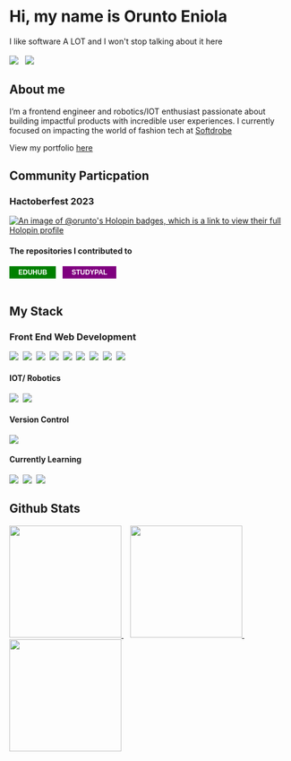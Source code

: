 # Hi, my name is Orunto Eniola
I like software A LOT and I won't stop talking about it here
\
\
[<img src='https://img.shields.io/badge/LinkedIn-0077B5?style=for-the-badge&logo=linkedin&logoColor=white'/>](https://www.linkedin.com/in/eniola-orunto-40b904179/)
&nbsp;
[<img src='https://img.shields.io/badge/dev.to-0A0A0A?style=for-the-badge&logo=devdotto&logoColor=white'/>](https://dev.to/orunto)&nbsp;

## About me
I’m a frontend engineer and robotics/IOT enthusiast passionate about building impactful products with incredible user experiences. I currently focused on impacting the world of fashion tech at [Softdrobe](https://softdrobe.com)

View my portfolio <a href="https://orunto-dot-dev.vercel.app">here</a>

## Community Particpation
### Hactoberfest 2023
[![An image of @orunto's Holopin badges, which is a link to view their full Holopin profile](https://holopin.me/orunto)](https://holopin.io/@orunto)

#### The repositories I contributed to

<a href="https://github.com/devvspaces/EduHub/graphs/contributors"><button style="padding: 4px 16px; font-size: 12px; font-weight: bold; text-transform: uppercase; background-color: green; color: white; border: none; cursor: pointer">EduHub</button></a>
&nbsp;
<a href="https://github.com/devvspaces/studypal/graphs/contributors"><button style="padding: 4px 16px; font-size: 12px; font-weight: bold; text-transform: uppercase; background-color: purple; color: white; border: none; cursor: pointer">Studypal</button></a>
<br>
<br>

## My Stack
### Front End Web Development
<img src='https://img.shields.io/badge/React-20232A?style=for-the-badge&logo=react&logoColor=61DAFB'/>&nbsp;
<img src='https://img.shields.io/badge/next.js-000000?style=for-the-badge&logo=nextdotjs&logoColor=white'/>&nbsp; 
<img src='https://img.shields.io/badge/Tailwind_CSS-38B2AC?style=for-the-badge&logo=tailwind-css&logoColor=white'/>&nbsp; 
<img src='https://img.shields.io/badge/Sass-CC6699?style=for-the-badge&logo=sass&logoColor=white'/>&nbsp; 
<img src='https://img.shields.io/badge/Framer-black?style=for-the-badge&logo=framer&logoColor=blue'/>&nbsp; 
<img src='https://img.shields.io/badge/Vite-B73BFE?style=for-the-badge&logo=vite&logoColor=FFD62E'/>&nbsp; 
<img src='https://img.shields.io/badge/Node.js-339933?style=for-the-badge&logo=nodedotjs&logoColor=white'/>&nbsp; 
<img src='https://img.shields.io/badge/TypeScript-007ACC?style=for-the-badge&logo=typescript&logoColor=white'/>&nbsp; 
<img src='https://img.shields.io/badge/MySQL-005C84?style=for-the-badge&logo=mysql&logoColor=white'/>&nbsp; 

#### IOT/ Robotics
<img src='https://img.shields.io/badge/Arduino-00979D?style=for-the-badge&logo=Arduino&logoColor=white'/>&nbsp; 
<img src='https://img.shields.io/badge/Lua-2C2D72?style=for-the-badge&logo=lua&logoColor=white'/>&nbsp; 

#### Version Control
<img src='https://img.shields.io/badge/GIT-E44C30?style=for-the-badge&logo=git&logoColor=white'/>

#### Currently Learning
<img src='https://img.shields.io/badge/Raspberry%20Pi-A22846?style=for-the-badge&logo=Raspberry%20Pi&logoColor=white'/>&nbsp; 
<img src='https://img.shields.io/badge/Java-ED8B00?style=for-the-badge&logo=java&logoColor=white'/>&nbsp; 
<img src='https://img.shields.io/badge/Vue.js-35495E?style=for-the-badge&logo=vuedotjs&logoColor=4FC08D'/>&nbsp; 

## Github Stats
  <a href="https://github.com/orunto/github-readme-stats">
    <img height=200 src="https://github-readme-stats-gamma-six-67.vercel.app/api?username=orunto&theme=vision-friendly-dark&show_icons=true" />
  </a>&nbsp&nbsp
  <a href="https://git.io/streak-stats">
    <img height=200 src="http://github-readme-streak-stats.herokuapp.com?user=orunto&theme=dark&background=000000" />
  </a>&nbsp&nbsp
  <a href="https://github.com/orunto/github-readme-stats">
    <img height=200 src="https://github-readme-stats-gamma-six-67.vercel.app/api/top-langs/?username=orunto&theme=vision-friendly-dark" />
  </a>









